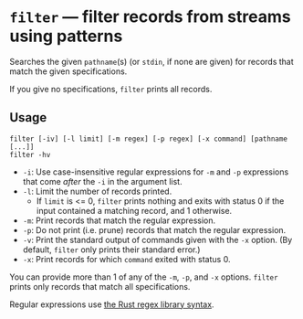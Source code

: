 # `filter` — filter records from streams using patterns

Searches the given `pathname`(s) (or `stdin`, if none are given) for records
that match the given specifications.

If you give no specifications, `filter` prints all records.

## Usage

```
filter [-iv] [-l limit] [-m regex] [-p regex] [-x command] [pathname [...]]
filter -hv
```

* `-i`: Use case-insensitive regular expressions for `-m` and `-p` expressions
  that come *after* the `-i` in the argument list.
* `-l`: Limit the number of records printed.
  * If `limit` is <= 0, `filter` prints nothing and exits with status 0 if the input contained a matching record, and 1 otherwise.
* `-m`: Print records that match the regular expression.
* `-p`: Do not print (i.e. prune) records that match the regular expression.
* `-v`: Print the standard output of commands given with the `-x` option. (By
  default, `filter` only prints their standard error.)
* `-x`: Print records for which `command` exited with status 0.

You can provide more than 1 of any of the `-m`, `-p`, and `-x` options. `filter`
prints only records that match all specifications.

Regular expressions use [the Rust regex library
syntax](https://docs.rs/regex/latest/regex/).
